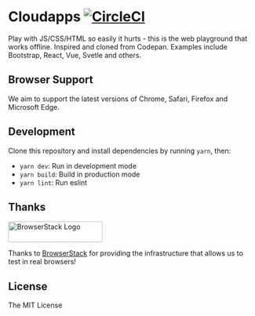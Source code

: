# Cloudapps [![CircleCI](https://circleci.com/gh/ox42/playground/tree/master.svg?style=svg)](https://circleci.com/gh/ox42/playground/tree/master)

Play with JS/CSS/HTML so easily it hurts - this is the web playground that works offline.
Inspired and cloned from Codepan. Examples include Bootstrap, React, Vue, Svetle and others.

## Browser Support

We aim to support the latest versions of Chrome, Safari, Firefox and Microsoft Edge.

## Development

Clone this repository and install dependencies by running `yarn`, then:

- `yarn dev`: Run in development mode
- `yarn build`: Build in production mode
- `yarn lint`: Run eslint


## Thanks

<a href="https://www.browserstack.com/">
  <img src="https://live.browserstack.com/images/opensource/browserstack-logo.svg" alt="BrowserStack Logo" width="192" height="42">
</a>

Thanks to [BrowserStack](https://www.browserstack.com/) for providing the infrastructure that allows us to test in real browsers!

## License

The MIT License
